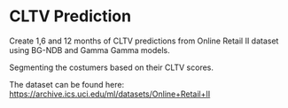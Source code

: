 # CLTV Prediction
Create 1,6 and 12 months of CLTV predictions from Online Retail II dataset using BG-NDB and Gamma Gamma models.

Segmenting the costumers based on their CLTV scores.

The dataset can be found here: https://archive.ics.uci.edu/ml/datasets/Online+Retail+II
